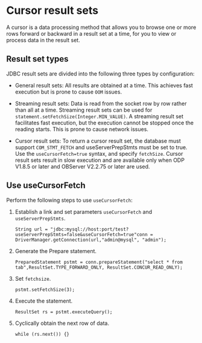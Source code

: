Cursor result sets 
=======================================

A cursor is a data processing method that allows you to browse one or more rows forward or backward in a result set at a time, for you to view or process data in the result set. 

Result set types 
----------------------------------

JDBC result sets are divided into the following three types by configuration:

* General result sets: All results are obtained at a time. This achieves fast execution but is prone to cause `OOM` issues.

  

* Streaming result sets: Data is read from the socket row by row rather than all at a time. Streaming result sets can be used for `statement.setFetchSize(Integer.MIN_VALUE)`. A streaming result set facilitates fast execution, but the execution cannot be stopped once the reading starts. This is prone to cause network issues.

  

* Cursor result sets: To return a cursor result set, the database must support `COM_STMT_FETCH` and useServerPrepStmts must be set to true. Use the `useCursorFetch=true` syntax, and specify `fetchSize`. Cursor result sets result in slow execution and are available only when ODP V1.8.5 or later and OBServer V2.2.75 or later are used.

  




Use useCursorFetch 
------------------------------------

Perform the following steps to use `useCursorFetch`:

1. Establish a link and set parameters `useCursorFetch` and `useServerPrepStmts`. 

   ```unknow
   String url = "jdbc:mysql://host:port/test?useServerPrepStmts=false&useCursorFetch=true"conn = DriverManager.getConnection(url,"admin@mysql", "admin");
   ```

   




<!-- -->

2. Generate the Prepare statement. 

   ```unknow
   PreparedStatement pstmt = conn.prepareStatement("select * from tab",ResultSet.TYPE_FORWARD_ONLY, ResultSet.CONCUR_READ_ONLY);
   ```

   




<!-- -->

3. Set `fetchsize`. 

   ```unknow
   pstmt.setFetchSize(3);
   ```

   




<!-- -->

4. Execute the statement. 

   ```unknow
   ResultSet rs = pstmt.executeQuery();
   ```

   




<!-- -->

5. Cyclically obtain the next row of data. 

   ```unknow
   while (rs.next()) {}
   ```

   



